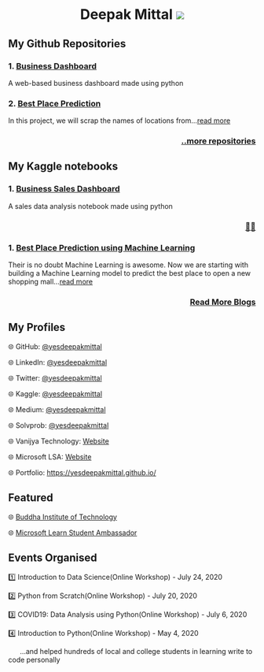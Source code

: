 <div align="center">
  <h1>Deepak Mittal <a href="https://github.com/yesdeepakmittal"target="_blank"><img src="https://img.shields.io/github/followers/yesdeepakmittal?style=social"></a></h1>
</div>

<div>
<h2>My Github Repositories</h2>
  <h3>1. <a href="https://github.com/yesdeepakmittal/Business_Dashboard">Business Dashboard</a></h3>
  <p>A web-based business dashboard made using python</p>
  <h3>2. <a href="https://github.com/yesdeepakmittal/Best_Place_Prediction"target="_blank">Best Place Prediction</a></h3>
  <p>In this project, we will scrap the names of locations from...<a href="https://github.com/yesdeepakmittal/Best_Place_Prediction/"target="_blank">read more</a></p>
  <h3 align="right"><a href="https://github.com/yesdeepakmittal?tab=repositories">..more repositories</a></h3>
</div>

<div>
  <h2>My Kaggle notebooks</h2>
    <h3>1. <a href="https://www.kaggle.com/yesdeepakmittal/business-sales-dashboard">Business Sales Dashboard</a></h3>
  <p>A sales data analysis notebook made using python</p>
  <h3 align="right"><a href="https://www.kaggle.com/yesdeepakmittal>..more notebooks</a></h3>
</div>
    
<div>
  <h2>My Blogs<a href="https://blog.solvprob.in/author/yesdeepakmittal/">📖</a><a href="https://medium.com/@yesdeepakmittal">📖</a></h2>
  <h3>1. <a href="https://blog.solvprob.in/machine-learning/09/2020/best-place-prediction-using-machine-learning/">Best Place Prediction using Machine Learning</a></h3>
  <p>Their is no doubt Machine Learning is awesome. Now we are starting with building a Machine Learning model to predict the best place to open a new shopping mall...<a href="https://blog.solvprob.in/machine-learning/09/2020/best-place-prediction-using-machine-learning/">read more</a></p>
  <h3 align="right"><a href="https://github.com/yesdeepakmittal/yesdeepakmittal/blob/master/myblogs.md">Read More Blogs</a></h3>
  </div>
  
<div>
  <h2>My Profiles</h2>
  <p>🌐 GitHub: <a href="https://github.com/yesdeepakmittal/">@yesdeepakmittal</a></p>
  <p>🌐 LinkedIn: <a href="https://www.linkedin.com/in/yesdeepakmittal/">@yesdeepakmittal</a></p>
  <p>🌐 Twitter: <a href="https://twitter.com/yesdeepakmittal">@yesdeepakmittal</a></p>
  <p>🌐 Kaggle: <a href="https://www.kaggle.com/yesdeepakmittal">@yesdeepakmittal</a></p>
  <p>🌐 Medium: <a href="https://medium.com/@yesdeepakmittal">@yesdeepakmittal</a></p>
  <p>🌐 Solvprob: <a href="https://blog.solvprob.in/author/yesdeepakmittal/">@yesdeepakmittal</a></p>
  <p>🌐 Vanijya Technology: <a href="https://vanijya.tech/">Website</a></p>
  <p>🌐 Microsoft LSA: <a href="https://studentambassadors.microsoft.com/en-US/profile/4723">Website</a></p>
  <p>🌐 Portfolio: <a href="https://yesdeepakmittal.github.io/">https://yesdeepakmittal.github.io/</a></p>
</div>

<div>
  <h2>Featured</h2>
  <p>🌐 <a href="http://www.bit.ac.in/eventsdetail/ece-department-has-organized-the-webinar-data-science-on-24-07-2020.aspx">Buddha Institute of Technology</a></p>
  <p>🌐 <a href="https://studentambassadors.microsoft.com/en-US/profile/4723">Microsoft Learn Student Ambassador</a></p>
</div>

<div>
  <h2>Events Organised</h2>
  <p>1️⃣ Introduction to Data Science(Online Workshop) - July 24, 2020</p>
  <p>2️⃣ Python from Scratch(Online Workshop) - July 20, 2020</p>
  <p>3️⃣ COVID19: Data Analysis using Python(Online Workshop) - July 6, 2020</p>
  <p>4️⃣ Introduction to Python(Online Workshop) - May 4, 2020</p>
  <p>&nbsp;&nbsp;&nbsp;&nbsp;&nbsp;&nbsp;...and helped hundreds of local and college students in learning write to code personally</p>
</div>
